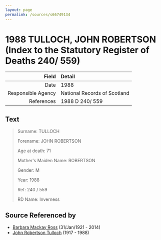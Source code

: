 ```yaml
---
layout: page
permalink: /sources/s66749134
---
```


# 1988 TULLOCH, JOHN ROBERTSON (Index to the Statutory Register of Deaths 240/ 559)

Field | Detail
---:|:---
Date | 1988
Responsible Agency | National Records of Scotland
References | 1988 D 240/ 559

## Text

> Surname: TULLOCH
>
> Forename: JOHN ROBERTSON
>
> Age at death: 71
>
> Mother's Maiden Name: ROBERTSON
>
> Gender: M
>
> Year: 1988
>
> Ref: 240 / 559
>
> RD Name: Inverness
>

## Source Referenced by

* [Barbara Mackay Ross](../people/@63405204@-barbara-mackay-ross-b1921-1-31-d2014.md) (31/Jan/1921 - 2014)
* [John Robertson Tulloch](../people/@44608948@-john-robertson-tulloch-b1917-d1988.md) (1917 - 1988)
